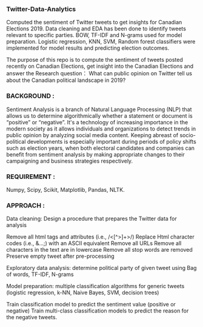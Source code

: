 ### Twitter-Data-Analytics

Computed the sentiment of Twitter tweets to get insights for Canadian Elections 2019. Data cleaning and EDA has been done to identify tweets relevant to specific parties. BOW, TF-IDF and N-grams used for model preparation. Logistic regression, KNN, SVM, Random forest classifiers were implemented for model results and predicting election outcomes.


The purpose of this repo is to compute the sentiment of tweets posted recently on Canadian Elections, get insight into the Canadian Elections and answer the Research question： What can public opinion on Twitter tell us about the Canadian political landscape in 2019?

### BACKGROUND : 

Sentiment Analysis is a branch of Natural Language Processing (NLP) that allows us to determine algorithmically whether a statement or document is “positive” or “negative”. It's a technology of increasing importance in the modern society as it allows individuals and organizations to detect trends in public opinion by analyzing social media content. Keeping abreast of socio-political developments is especially important during periods of policy shifts such as election years, when both electoral candidates and companies can benefit from sentiment analysis by making appropriate changes to their campaigning and business strategies respectively. 

### REQUIREMENT :

Numpy, Scipy, Scikit, Matplotlib, Pandas, NLTK. 

### APPROACH :

Data cleaning: Design a procedure that prepares the Twitter data for analysis

Remove all html tags and attributes (i.e., /<[^>]+>/)
Replace Html character codes (i.e., &...;) with an ASCII equivalent
Remove all URLs
Remove all characters in the text are in lowercase
Remove all stop words are removed
Preserve empty tweet after pre-processing 

Exploratory data analysis: determine political party of given tweet using Bag of words, TF-IDF, N-grams

Model preparation: multiple classification algorithms for generic tweets (logistic regression, k-NN, Naive Bayes, SVM, decision trees)

Train classification model to predict the sentiment value (positive or negative)
Train multi-class classification models to predict the reason for the negative tweets. 
